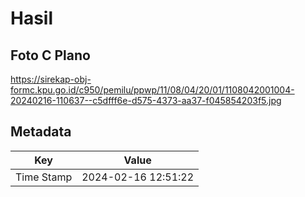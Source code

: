 # Hasil

## Foto C Plano

https://sirekap-obj-formc.kpu.go.id/c950/pemilu/ppwp/11/08/04/20/01/1108042001004-20240216-110637--c5dfff6e-d575-4373-aa37-f045854203f5.jpg


## Metadata

| Key        | Value               |
| ---------- | ------------------- |
| Time Stamp | 2024-02-16 12:51:22 |



